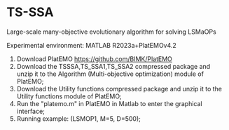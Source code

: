 # TS-SSA
Large-scale many-objective evolutionary algorithm for solving LSMaOPs

Experimental environment: MATLAB R2023a+PlatEMOv4.2

1. Download PlatEMO https://github.com/BIMK/PlatEMO
2. Download the TSSSA,TS_SSA1,TS_SSA2 compressed package and unzip it to the Algorithm (Multi-objective optimization) module of PlatEMO;
3. Download the Utility functions compressed package and unzip it to the Utility functions module of PlatEMO;
4. Run the "platemo.m" in PlatEMO in Matlab to enter the graphical interface;
5. Running example: (LSMOP1, M=5, D=500);
